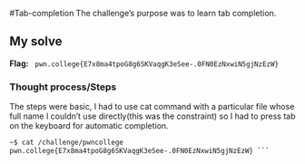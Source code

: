 
#Tab-completion
The challenge’s purpose was to learn tab completion.

## My solve
**Flag:** ` pwn.college{E7x8ma4tpoG8g6SKVaqgK3eSee-.0FN0EzNxwiN5gjNzEzW}`

### Thought process/Steps
The steps were basic, I had to use cat command with a particular file whose full name I couldn’t use directly(this was the constraint) 
so I had to press tab on the keyboard for automatic completion.

 ```bash
~$ cat /challenge/pwncollege
pwn.college{E7x8ma4tpoG8g6SKVaqgK3eSee-.0FN0EzNxwiN5gjNzEzW} ```
